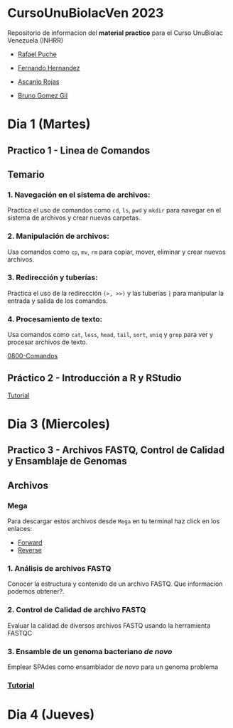 # CursoUnuBiolacVen 2023 
Repositorio de informacion del **material practico** para el Curso UnuBiolac Venezuela (INHRR)

- [Rafael Puche](https://twitter.com/rpucheq)

- [Fernando Hernandez](https://twitter.com/fernandoh76)

- [Ascanio Rojas](https://twitter.com/bioinfoula)

- [Bruno Gomez Gil](https://twitter.com/brunogomezgil)


# Dia 1 (Martes)
## Practico 1 - Linea de Comandos
## Temario

### 1. Navegación en el sistema de archivos: 
Practica el uso de comandos como `cd`, `ls`, `pwd` y `mkdir` para navegar en el sistema de archivos y crear nuevas carpetas.

### 2. Manipulación de archivos: 
Usa comandos como `cp`, `mv`, `rm` para copiar, mover, eliminar y crear nuevos archivos.

### 3. Redirección y tuberías: 
Practica el uso de la redirección `(>, >>)` y las tuberías `|` para manipular la entrada y salida de los comandos.

### 4. Procesamiento de texto: 
Usa comandos como `cat`, `less`, `head`, `tail`, `sort`, `uniq` y `grep` para ver y procesar archivos de texto.

[0800-Comandos](Intro_CLI.md) 

## Práctico 2 - Introducción a R y RStudio
[Tutorial](Intro_R.md) 

# Dia 3 (Miercoles)
## Practico 3 - Archivos FASTQ, Control de Calidad y Ensamblaje de Genomas

## Archivos
### Mega
Para descargar estos archivos desde `Mega` en tu terminal haz click en los enlaces:
- [Forward](https://mega.nz/file/0opC1CKA#-4VaMGavon43Ky6nrmgs2vUugI3GP_f912mqtJN_xNA)
- [Reverse](https://mega.nz/file/sgpm0R5a#xv1BPKiKvgBRS_gq5Z1Cn04UHtAYA3fr6ZaLujlpiNs)


### 1. Análisis de archivos FASTQ
Conocer la estructura y contenido de un archivo FASTQ. Que informacion podemos obtener?.

### 2. Control de Calidad de archivo FASTQ
Evaluar la calidad de diversos archivos FASTQ usando la herramienta FASTQC

### 3. Ensamble de un genoma bacteriano *de novo*
Emplear SPAdes como ensamblador *de novo* para un genoma problema

### [Tutorial](https://github.com/rpucheq/NGS_data_analysis/blob/main/Practicos/Practico_2.md)

# Dia 4 (Jueves)
